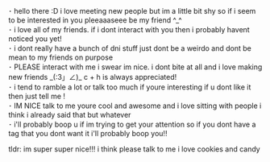 ･ hello there :D i love meeting new people but im a little bit shy so if i seem to be interested in you pleeaaaseee be my friend ^_^  
･ i love all of my friends. if i dont interact with you then i probably havent noticed you yet!  
･ i dont really have a bunch of dni stuff just dont be a weirdo and dont be mean to my friends on purpose   
･ PLEASE interact with me i swear im nice. i dont bite at all and i love making new friends _(:3」∠)\_ c + h is always appreciated!  
･ i tend to ramble a lot or talk too much if youre interesting if u dont like it then just tell me !  
･ IM NICE talk to me youre cool and awesome and i love sitting with people i think i already said that but whatever  
･ i'll probably boop u if im trying to get your attention so if you dont have a tag that you dont want it i'll probably boop you!!  

tldr: im super super nice!!! i think please talk to me i love cookies and candy
